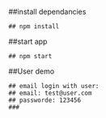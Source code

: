 ##install dependancies

```
## npm install
```

##start app

```
## npm start
```

##User demo

```
## email login with user:
## email: test@user.com
## passworde: 123456
###
```
